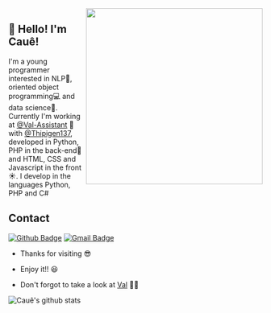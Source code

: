 <img align="right" width="350" height="350" src="https://hypescience.com/wp-content/uploads/2017/03/c%C3%B3digo-intelig%C3%AAncia-artificial.jpeg">
 
## 👋 Hello! I'm Cauê!
 
I'm a young programmer interested in NLP🤖, oriented object programming💻 and data science💾. Currently I'm working at [@Val-Assistant](https://github.com/Val-Assistant) 👩 with [@Thipigen137](https://github.com/orgs/Val-Assistant/people/Thipiguen137), developed in Python, PHP in the back-end💾 and HTML, CSS and Javascript in the front☀. I develop in the languages Python, PHP and C#
 
 
## Contact
[![Github Badge](https://img.shields.io/badge/-Github-000?style=flat-square&logo=Github&logoColor=white&link=link_do_seu_perfil_no_github)](https://github.com/caue-alves)
[![Gmail Badge](https://img.shields.io/badge/-Gmail-c14438?style=flat-square&logo=Gmail&logoColor=white&link=mailto:seu_email)](mailto:caue.mendes.rodrigues.alves@gmail.com)
 
- Thanks for visiting 😎 
 
- Enjoy it!! 😆

- Don't forgot to take a look at [Val](https://github.com/Val-Assistant/Val-Core) 🤖🧠

![Cauê's github stats](https://github-readme-stats.vercel.app/api?username=caue-alves&theme=tokyonight&hide=contribs,prs?)
